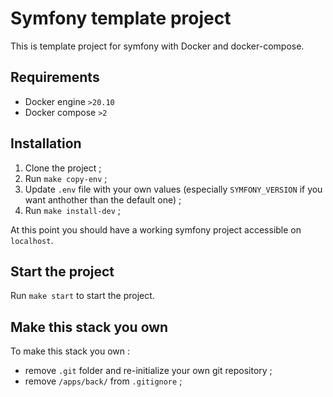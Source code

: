 # Symfony template project

This is template project for symfony with Docker and docker-compose.

## Requirements

- Docker engine `>20.10`
- Docker compose `>2`

## Installation

1. Clone the project ;
2. Run `make copy-env` ;
3. Update `.env` file with your own values (especially `SYMFONY_VERSION` if you want anthother than the default one) ;
4. Run `make install-dev` ;

At this point you should have a working symfony project accessible on `localhost`.

## Start the project

Run `make start` to start the project.

## Make this stack you own

To make this stack you own :

- remove `.git` folder and re-initialize your own git repository ;
- remove `/apps/back/` from `.gitignore` ;

